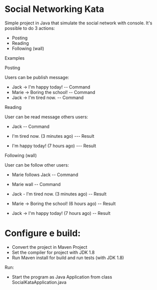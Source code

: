 # Social Networking Kata

Simple project in Java that simulate the social network with console.
It's possible to do 3 actions:

- Posting
- Reading
- Following (wall)

Examples

Posting

Users can be publish message:
- Jack -> I'm happy today!        -- Command
- Marie -> Boring the school!     -- Command
- Jack -> I'm tired now.          -- Command
     


Reading

User can be read message others users:
- Jack -- Command

-  I'm tired now. (3 minutes ago) --- Result
-  I'm happy today! (7 hours ago) --- Result



Following (wall)

User can be follow other users:
- Marie follows Jack -- Command
- Marie wall         -- Command

- Jack - I'm tired now. (3 minutes ago)       -- Result
- Marie -> Boring the school! (6 hours ago)   -- Result
- Jack -> I'm happy today! (7 hours ago)      -- Result






# Configure e build:
- Convert the project in Maven Project
- Set the compiler for project with JDK 1.8
- Run Maven install for build and run tests (with JDK 1.8)

Run:
- Start the program as Java Application from class SocialKataApplication.java
